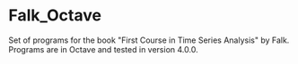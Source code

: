 Falk_Octave
===========
Set of programs for the book "First Course in Time Series Analysis" by Falk.
Programs are in Octave and tested in version 4.0.0.